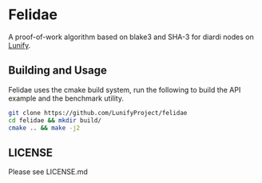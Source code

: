 # Felidae

A proof-of-work algorithm based on blake3 and SHA-3 for diardi nodes on [Lunify](https://github.com/LunifyProject/Lunify).

## Building and Usage

Felidae uses the cmake build system, run the following to build the API example and the benchmark utility.

```bash
git clone https://github.com/LunifyProject/felidae
cd felidae && mkdir build/
cmake .. && make -j2
```

## LICENSE
Please see LICENSE.md